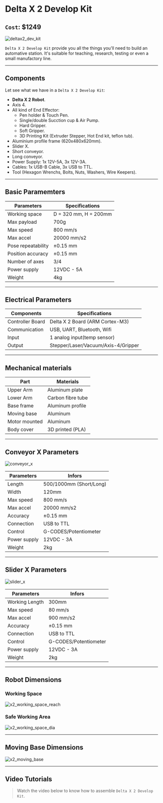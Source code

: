# Delta X 2 Develop Kit

## `Cost`: $1249

![deltax2_dev_kit](https://raw.githubusercontent.com/deltaxrobot/Delta-X-Docs/master/docs/images/deltax2_dev_kit.png)

`Delta X 2 Develop Kit` provide you all the things you'll need to build an automative station. It's suitable for teaching, research, testing or even a small manufactory line.

---

## Components

Let see what we have in a `Delta X 2 Develop Kit`:

- **Delta X 2 Robot**.
- Axis 4.
- All kind of End Effector:
  - Pen holder & Touch Pen.
  - Single/double Sucction cup & Air Pump.
  - Hard Gripper.
  - Soft Gripper.
  - 3D Printing Kit (Extruder Stepper, Hot End kit, teflon tub).
- Aluminium profile frame (620x480x620mm).
- Slider X.
- Short conveyor.
- Long conveyor.
- Power Supply: 1x 12V-5A, 3x 12V-3A.
- Cables: 1x USB-B Cable, 3x USB to TTL.
- Tool (Hexagon Wrenchs, Bolts, Nuts, Washers, Wire Keepers).

---

## Basic Paramemters

|Parameters                   | Specifications      |
|-----------------------------|---------------------|
|Working space                |D = 320 mm, H = 200mm|
|Max payload                  |700g                 |
|Max speed                    |800 mm/s             |
|Max accel                    |20000 mm/s2          |
|Pose repeatability           |±0.15 mm             |
|Position accuracy            |±0.15 mm             |
|Number of axes               |3/4                  |
|Power supply                 |12VDC - 5A           |
|Weight                       |4kg                  |

---

## Electrical Parameters

|Components                   | Specifications      |
|-----------------------------|---------------------|
|Controller Board             |Delta X 2 Board (ARM Cortex-M3)|
|Communication                |USB, UART, Bluetooth, Wifi   |
|Input                        |1 analog input(temp sensor)  |
|Output                       |Stepper/Laser/Vacuum/Axis-4/Gripper|

---

## Mechanical materials

|Part                         | Materials           |
|-----------------------------|---------------------|
|Upper Arm                    |Aluminum plate       |
|Lower Arm                    |Carbon fibre tube    |
|Base frame                   |Aluminum profile     |
|Moving base                  |Aluminum             |
|Motor mounted                |Aluminum             |
|Body cover                   |3D printed (PLA)     |

---

## Conveyor X Parameters

![conveyor_x](https://raw.githubusercontent.com/deltaxrobot/Delta-X-Docs/master/docs/images/short_conveyor.png)

|Parameters                   | Infors              |
|-----------------------------|---------------------|
|Length                       |500/1000mm (Short/Long)|
|Width                        |120mm                |
|Max speed                    |800 mm/s             |
|Max accel                    |20000 mm/s2          |
|Accuracy                     |±0.15 mm             |
|Connection                   |USB to TTL           |
|Control                      |G-CODES/Potentiometer|
|Power supply                 |12VDC - 3A           |
|Weight                       |2kg                  |

---

## Slider X Parameters

![slider_x](https://raw.githubusercontent.com/deltaxrobot/Delta-X-Docs/master/docs/images/slider.png)

|Parameters                   | Infors              |
|-----------------------------|---------------------|
|Working Length               |300mm                |
|Max speed                    |80 mm/s              |
|Max accel                    |900 mm/s2            |
|Accuracy                     |±0.15 mm             |
|Connection                   |USB to TTL           |
|Control                      |G-CODES/Potentiometer|
|Power supply                 |12VDC - 3A           |
|Weight                       |2kg                  |

---

## Robot Dimensions

### Working Space

![x2_working_space_reach](x2_workingspace.png)

### Safe Working Area

![x2_working_space_dia](x2_workingspace_dia.png)

---

## Moving Base Dimensions

![x2_moving_base](x2_moving_base_small.png)

---

## Video Tutorials

> Watch the video below to know how to assemble `Delta X 2 Develop Kit`.

